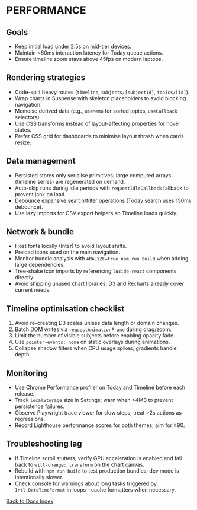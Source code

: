 # PERFORMANCE

## Goals

- Keep initial load under 2.5s on mid-tier devices.
- Maintain <60ms interaction latency for Today queue actions.
- Ensure timeline zoom stays above 45fps on modern laptops.

## Rendering strategies

- Code-split heavy routes (`timeline`, `subjects/[subjectId]`, `topics/[id]`).
- Wrap charts in Suspense with skeleton placeholders to avoid blocking navigation.
- Memoise derived data (e.g., `useMemo` for sorted topics, `useCallback` selectors).
- Use CSS transforms instead of layout-affecting properties for hover states.
- Prefer CSS grid for dashboards to minimise layout thrash when cards resize.

## Data management

- Persisted stores only serialise primitives; large computed arrays (timeline series) are regenerated on demand.
- Auto-skip runs during idle periods with `requestIdleCallback` fallback to prevent jank on load.
- Debounce expensive search/filter operations (Today search uses 150ms debounce).
- Use lazy imports for CSV export helpers so Timeline loads quickly.

## Network & bundle

- Host fonts locally (Inter) to avoid layout shifts.
- Preload icons used on the main navigation.
- Monitor bundle analysis with `ANALYZE=true npm run build` when adding large dependencies.
- Tree-shake icon imports by referencing `lucide-react` components directly.
- Avoid shipping unused chart libraries; D3 and Recharts already cover current needs.

## Timeline optimisation checklist

1. Avoid re-creating D3 scales unless data length or domain changes.
2. Batch DOM writes via `requestAnimationFrame` during drag/zoom.
3. Limit the number of visible subjects before enabling opacity fade.
4. Use `pointer-events: none` on static overlays during animations.
5. Collapse shadow filters when CPU usage spikes; gradients handle depth.

## Monitoring

- Use Chrome Performance profiler on Today and Timeline before each release.
- Track `localStorage` size in Settings; warn when >4MB to prevent persistence failures.
- Observe Playwright trace viewer for slow steps; treat >2s actions as regressions.
- Record Lighthouse performance scores for both themes; aim for ≥90.

## Troubleshooting lag

- If Timeline scroll stutters, verify GPU acceleration is enabled and fall back to `will-change: transform` on the chart canvas.
- Rebuild with `npm run build` to test production bundles; dev mode is intentionally slower.
- Check console for warnings about long tasks triggered by `Intl.DateTimeFormat` in loops—cache formatters when necessary.

[Back to Docs Index](../DOCS_INDEX.md)
